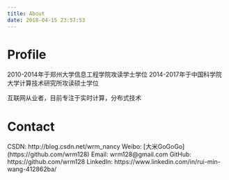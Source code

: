 ```yaml
---
title: About
date: 2018-04-15 23:57:53
---
```


<h1>Profile</h1>
<p></p>
2010-2014年于郑州大学信息工程学院攻读学士学位
2014-2017年于中国科学院大学计算技术研究所攻读硕士学位
<!--2017年7月加入百度核心搜索部-->

互联网从业者，目前专注于实时计算，分布式技术


<h1>Contact</h1>
<p></p>
CSDN:    http://blog.csdn.net/wrm_nancy
Weibo:   [大米GoGoGo](https://github.com/wrm128)
Email:   wrm128@gmail.com
GitHub:  https://github.com/wrm128
LinkedIn: https://www.linkedin.com/in/rui-min-wang-412862ba/
